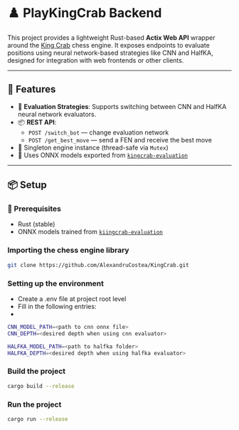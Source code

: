 # ♟️ PlayKingCrab Backend

This project provides a lightweight Rust-based **Actix Web API** wrapper around the [King Crab](https://github.com/AlexandruCostea/KingCrab) chess engine. It exposes endpoints to evaluate positions using neural network-based strategies like CNN and HalfKA, designed for integration with web frontends or other clients.

---

## 🚀 Features

- 🧠 **Evaluation Strategies**: Supports switching between CNN and HalfKA neural network evaluators.
- 📦 **REST API**:
  - `POST /switch_bot` — change evaluation network
  - `POST /get_best_move` — send a FEN and receive the best move
- 🔐 Singleton engine instance (thread-safe via `Mutex`)
- 🧠 Uses ONNX models exported from [`kingcrab-evaluation`](https://github.com/AlexandruCostea/kingcrab-evaluation)

---

## 📦 Setup

### 🔧 Prerequisites
- Rust (stable)
- ONNX models trained from [`kiingcrab-evaluation`](https://github.com/AlexandruCostea/kingcrab-evaluation)

### Importing the chess engine library

```bash
git clone https://github.com/AlexandruCostea/KingCrab.git
```

### Setting up the environment
- Create a .env file at project root level
- Fill in the following entries:
- 
```bash
CNN_MODEL_PATH=<path to cnn onnx file>
CNN_DEPTH=<desired depth when using cnn evaluator>

HALFKA_MODEL_PATH=<path to halfka folder>
HALFKA_DEPTH=<desired depth when using halfka evaluator>
```
### Build the project
```bash
cargo build --release
```

### Run the project
```bash
cargo run --release
```

